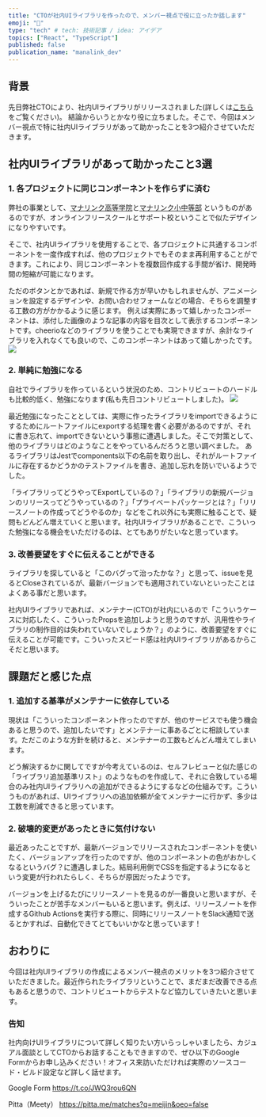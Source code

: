 ```yaml
---
title: "CTOが社内UIライブラリを作ったので、メンバー視点で役に立ったか話します"
emoji: "🧞‍"
type: "tech" # tech: 技術記事 / idea: アイデア
topics: ["React", "TypeScript"]
published: false
publication_name: "manalink_dev"
---
```


## 背景
先日弊社CTOにより、社内UIライブラリがリリースされました(詳しくは[こちら](https://zenn.dev/manalink_dev/articles/howto-build-react-ui-private-package-2024)をご覧ください)。
結論からいうとかなり役に立ちました。そこで、今回はメンバー視点で特に社内UIライブラリがあって助かったことを3つ紹介させていただきます。

## 社内UIライブラリがあって助かったこと3選
### 1. 各プロジェクトに同じコンポーネントを作らずに済む
弊社の事業として、[マナリンク高等学院](https://manalink-gakuin.com/)と[マナリンク小中等部](https://manalink-school.com/) というものがあるのですが、オンラインフリースクールとサポート校ということで似たデザインになりやすいです。

そこで、社内UIライブラリを使用することで、各プロジェクトに共通するコンポーネントを一度作成すれば、他のプロジェクトでもそのまま再利用することができます。これにより、同じコンポーネントを複数回作成する手間が省け、開発時間の短縮が可能になります。

ただのボタンとかであれば、新規で作る方が早いかもしれませんが、アニメーションを設定するデザインや、お問い合わせフォームなどの場合、そちらを調整する工数の方がかかるように感じます。
例えば実際にあって嬉しかったコンポーネントは、添付した画像のような記事の内容を目次として表示するコンポーネントです。cheerioなどのライブラリを使うことでも実現できますが、余計なライブラリを入れなくても良いので、このコンポーネントはあって嬉しかったです。
![](https://storage.googleapis.com/zenn-user-upload/7e27d99227bf-20240530.png)

### 2. 単純に勉強になる
自社でライブラリを作っているという状況のため、コントリビュートのハードルも比較的低く、勉強になります(私も先日コントリビュートしました)。
![](https://storage.googleapis.com/zenn-user-upload/307c70281bf4-20240530.png)

最近勉強になったこととしては、実際に作ったライブラリをimportできるようにするためにルートファイルにexportする処理を書く必要があるのですが、それに書き忘れて、importできないという事態に遭遇しました。そこで対策として、他のライブラリはどのようなことをやっているんだろうと思い調べました。
あるライブラリはJestでcomponents以下の名前を取り出し、それがルートファイルに存在するかどうかのテストファイルを書き、追加し忘れを防いでいるようでした。

「ライブラリってどうやってExportしているの？」「ライブラリの新規バージョンのリリースってどうやっているの？」「プライベートパッケージとは？」「リリースノートの作成ってどうやるのか」などをこれ以外にも実際に触ることで、疑問もどんどん増えていくと思います。社内UIライブラリがあることで、こういった勉強になる機会をいただけるのは、とてもありがたいなと思っています。

### 3. 改善要望をすぐに伝えることができる
ライブラリを探していると「このバグって治ったかな？」と思って、issueを見るとCloseされているが、最新バージョンでも適用されていないといったことはよくある事だと思います。

社内UIライブラリであれば、メンテナー(CTO)が社内にいるので「こういうケースに対応したく、こういったPropsを追加しようと思うのですが、汎用性やライブラリの制作目的は失われていないでしょうか？」のように、改善要望をすぐに伝えることが可能です。こういったスピード感は社内UIライブラリがあるからこそだと思います。

## 課題だと感じた点
### 1. 追加する基準がメンテナーに依存している
現状は「こういったコンポーネント作ったのですが、他のサービスでも使う機会あると思うので、追加したいです」とメンテナーに事あるごとに相談しています。ただこのような方針を続けると、メンテナーの工数もどんどん増えてしまいます。

どう解決するかに関してですが今考えているのは、セルフレビューと似た感じの「ライブラリ追加基準リスト」のようなものを作成して、それに合致している場合のみ社内UIライブラリへの追加ができるようにするなどの仕組みです。こういうものがあれば、UIライブラリへの追加依頼が全てメンテナーに行かず、多少は工数を削減できると思っています。

### 2. 破壊的変更があったときに気付けない
最近あったことですが、最新バージョンでリリースされたコンポーネントを使いたく、バージョンアップを行ったのですが、他のコンポーネントの色がおかしくなるというバグ？に遭遇しました。結局利用側でCSSを指定するようになるという変更が行われたらしく、そちらが原因だったようです。

バージョンを上げるたびにリリースノートを見るのが一番良いと思いますが、そういったことが苦手なメンバーもいると思います。例えば、リリースノートを作成するGithub Actionsを実行する際に、同時にリリースノートをSlack通知で送るとかすれば、自動化できてとてもいいかなと思っています！

## おわりに
今回は社内UIライブラリの作成によるメンバー視点のメリットを3つ紹介させていただきました。最近作られたライブラリということで、まだまだ改善できる点もあると思うので、コントリビュートからテストなど協力していきたいと思います。

### 告知
社内向けUIライブラリについて詳しく知りたい方いらっしゃいましたら、カジュアル面談としてCTOからお話することもできますので、ぜひ以下のGoogle Formからお申し込みください！オフィス来訪いただければ実際のソースコード・ビルド設定など詳しく話せます。

Google Form
https://t.co/JWQ3rou6QN 

Pitta（Meety）
https://pitta.me/matches?q=meijin&oeo=false
